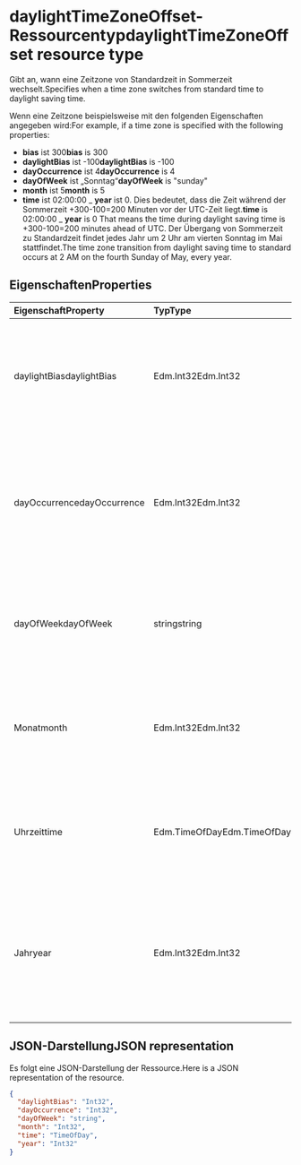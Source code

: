 # <a name="daylighttimezoneoffset-resource-type"></a><span data-ttu-id="1b0d1-101">daylightTimeZoneOffset-Ressourcentyp</span><span class="sxs-lookup"><span data-stu-id="1b0d1-101">daylightTimeZoneOffset resource type</span></span>

<span data-ttu-id="1b0d1-102">Gibt an, wann eine Zeitzone von Standardzeit in Sommerzeit wechselt.</span><span class="sxs-lookup"><span data-stu-id="1b0d1-102">Specifies when a time zone switches from standard time to daylight saving time.</span></span>

<span data-ttu-id="1b0d1-103">Wenn eine Zeitzone beispielsweise mit den folgenden Eigenschaften angegeben wird:</span><span class="sxs-lookup"><span data-stu-id="1b0d1-103">For example, if a time zone is specified with the following properties:</span></span>

- <span data-ttu-id="1b0d1-104">**bias** ist 300</span><span class="sxs-lookup"><span data-stu-id="1b0d1-104">**bias** is 300</span></span>
- <span data-ttu-id="1b0d1-105">**daylightBias** ist -100</span><span class="sxs-lookup"><span data-stu-id="1b0d1-105">**daylightBias** is -100</span></span>
- <span data-ttu-id="1b0d1-106">**dayOccurrence** ist 4</span><span class="sxs-lookup"><span data-stu-id="1b0d1-106">**dayOccurrence** is 4</span></span>
- <span data-ttu-id="1b0d1-107">**dayOfWeek** ist „Sonntag“</span><span class="sxs-lookup"><span data-stu-id="1b0d1-107">**dayOfWeek** is "sunday"</span></span>
- <span data-ttu-id="1b0d1-108">**month** ist 5</span><span class="sxs-lookup"><span data-stu-id="1b0d1-108">**month** is 5</span></span>
- <span data-ttu-id="1b0d1-109">**time** ist  02:00:00 _ **year** ist 0. Dies bedeutet, dass die Zeit während der Sommerzeit +300-100=200 Minuten vor der UTC-Zeit liegt.</span><span class="sxs-lookup"><span data-stu-id="1b0d1-109">**time** is 02:00:00 _ **year** is 0 That means the time during daylight saving time is +300-100=200 minutes ahead of UTC.</span></span> <span data-ttu-id="1b0d1-110">Der Übergang von Sommerzeit zu Standardzeit findet jedes Jahr um 2 Uhr am vierten Sonntag im Mai stattfindet.</span><span class="sxs-lookup"><span data-stu-id="1b0d1-110">The time zone transition from daylight saving time to standard occurs at 2 AM on the fourth Sunday of May, every year.</span></span>


## <a name="properties"></a><span data-ttu-id="1b0d1-111">Eigenschaften</span><span class="sxs-lookup"><span data-stu-id="1b0d1-111">Properties</span></span>
| <span data-ttu-id="1b0d1-112">Eigenschaft</span><span class="sxs-lookup"><span data-stu-id="1b0d1-112">Property</span></span>     | <span data-ttu-id="1b0d1-113">Typ</span><span class="sxs-lookup"><span data-stu-id="1b0d1-113">Type</span></span>   |<span data-ttu-id="1b0d1-114">Beschreibung</span><span class="sxs-lookup"><span data-stu-id="1b0d1-114">Description</span></span>|
|:---------------|:--------|:----------|
| <span data-ttu-id="1b0d1-115">daylightBias</span><span class="sxs-lookup"><span data-stu-id="1b0d1-115">daylightBias</span></span> | <span data-ttu-id="1b0d1-116">Edm.Int32</span><span class="sxs-lookup"><span data-stu-id="1b0d1-116">Edm.Int32</span></span> | <span data-ttu-id="1b0d1-117">Der Zeitversatz der Sommerzeit von der Koordinierten Weltzeit (UTC).</span><span class="sxs-lookup"><span data-stu-id="1b0d1-117">The time offset from Coordinated Universal Time (UTC) for daylight saving time.</span></span> <span data-ttu-id="1b0d1-118">Dieser Wert wird in Minuten angegeben.</span><span class="sxs-lookup"><span data-stu-id="1b0d1-118">This value is in minutes.</span></span>  |
| <span data-ttu-id="1b0d1-119">dayOccurrence</span><span class="sxs-lookup"><span data-stu-id="1b0d1-119">dayOccurrence</span></span> | <span data-ttu-id="1b0d1-120">Edm.Int32</span><span class="sxs-lookup"><span data-stu-id="1b0d1-120">Edm.Int32</span></span> | <span data-ttu-id="1b0d1-121">Stellt das n-te Vorkommen des Wochentags dar, an dem der Übergang von Standardzeit zu Sommerzeit erfolgt.</span><span class="sxs-lookup"><span data-stu-id="1b0d1-121">Represents the nth occurrence of the day of week that the transition from standard time to daylight saving time occurs.</span></span> |
| <span data-ttu-id="1b0d1-122">dayOfWeek</span><span class="sxs-lookup"><span data-stu-id="1b0d1-122">dayOfWeek</span></span> | <span data-ttu-id="1b0d1-123">string</span><span class="sxs-lookup"><span data-stu-id="1b0d1-123">string</span></span> | <span data-ttu-id="1b0d1-124">Stellt den Wochentag dar, an dem der Übergang von Standardzeit zu Sommerzeit erfolgt.</span><span class="sxs-lookup"><span data-stu-id="1b0d1-124">Represents the day of the week when the transition from standard time to daylight saving time occurs.</span></span> |
| <span data-ttu-id="1b0d1-125">Monat</span><span class="sxs-lookup"><span data-stu-id="1b0d1-125">month</span></span> | <span data-ttu-id="1b0d1-126">Edm.Int32</span><span class="sxs-lookup"><span data-stu-id="1b0d1-126">Edm.Int32</span></span> | <span data-ttu-id="1b0d1-127">Stellt den Monat dar, in dem der Übergang von Standardzeit zu Sommerzeit erfolgt.</span><span class="sxs-lookup"><span data-stu-id="1b0d1-127">Represents the month of the year when the transition from standard time to daylight saving time occurs.</span></span> |
| <span data-ttu-id="1b0d1-128">Uhrzeit</span><span class="sxs-lookup"><span data-stu-id="1b0d1-128">time</span></span> | <span data-ttu-id="1b0d1-129">Edm.TimeOfDay</span><span class="sxs-lookup"><span data-stu-id="1b0d1-129">Edm.TimeOfDay</span></span> | <span data-ttu-id="1b0d1-130">Stellt die Uhrzeit dar, zu der der Übergang von Standardzeit zu Sommerzeit erfolgt.</span><span class="sxs-lookup"><span data-stu-id="1b0d1-130">Represents the time of day when the transition from standard time to daylight saving time occurs.</span></span> |
| <span data-ttu-id="1b0d1-131">Jahr</span><span class="sxs-lookup"><span data-stu-id="1b0d1-131">year</span></span> | <span data-ttu-id="1b0d1-132">Edm.Int32</span><span class="sxs-lookup"><span data-stu-id="1b0d1-132">Edm.Int32</span></span> | <span data-ttu-id="1b0d1-133">Stellt dar, wie häufig der Wechsel von Standardzeit zu Sommerzeit in einem Jahr erfolgt.</span><span class="sxs-lookup"><span data-stu-id="1b0d1-133">Represents how frequently in terms of years the change from standard time to daylight saving time occurs.</span></span> <span data-ttu-id="1b0d1-134">Der Wert 0 bedeutet z. B. jedes Jahr.</span><span class="sxs-lookup"><span data-stu-id="1b0d1-134">For example, a value of 0 means every year.</span></span>|


## <a name="json-representation"></a><span data-ttu-id="1b0d1-135">JSON-Darstellung</span><span class="sxs-lookup"><span data-stu-id="1b0d1-135">JSON representation</span></span>

<span data-ttu-id="1b0d1-136">Es folgt eine JSON-Darstellung der Ressource.</span><span class="sxs-lookup"><span data-stu-id="1b0d1-136">Here is a JSON representation of the resource.</span></span>

<!-- {
  "blockType": "resource",
  "optionalProperties": [

  ],
  "baseType": "microsoft.graph.standardTimeZoneOffset",
  "@odata.type": "microsoft.graph.daylightTimeZoneOffset"
}-->

```json
{
  "daylightBias": "Int32",
  "dayOccurrence": "Int32",
  "dayOfWeek": "string",
  "month": "Int32",
  "time": "TimeOfDay",
  "year": "Int32"
}

```

<!-- uuid: 8fcb5dbc-d5aa-4681-8e31-b001d5168d79
2015-10-25 14:57:30 UTC -->
<!-- {
  "type": "#page.annotation",
  "description": "daylightTimeZoneOffset resource",
  "keywords": "",
  "section": "documentation",
  "tocPath": ""
}-->